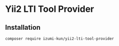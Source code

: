 Yii2 LTI Tool Provider
======================

Installation
------------

```
composer require izumi-kun/yii2-lti-tool-provider
```

